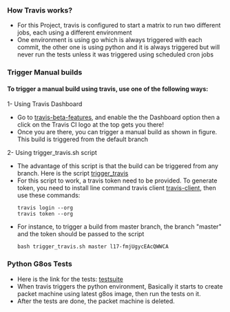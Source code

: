 
### How Travis works?
- For this Project, travis is configured to start a matrix to run two different jobs, each using a different environment
- One environment is using go which is always triggered with each commit, the other one is using python and it is always triggered
  but will never run the tests unless it was triggered using scheduled cron jobs

### Trigger Manual builds

#### To trigger a manual build using travis, use one of the following ways:

1- Using Travis Dashboard
- Go to [travis-beta-features](https://travis-ci.org/features), and enable the the Dashboard option then a click on the Travis CI logo at the top gets you there!
- Once you are there, you can trigger a manual build as shown in figure. This build is triggered from the default branch

2- Using trigger_travis.sh script
- The advantage of this script is that the build can be triggered from any branch. Here is the script [trigger_travis](https://github.com/zero-os/0-core/blob/cron-jobs/tests/trigger_travis.sh)
- For this script to work, a travis token need to be provided. To generate token, you need to install line command travis client [travis-client](https://github.com/travis-ci/travis.rb#installation), then use these commands:
    ```
    travis login --org
    travis token --org
    ```
- For instance, to trigger a build from master branch, the branch "master" and the token should be passed to the script
    ```
    bash trigger_travis.sh master l17-fmjUgycEAcQWWCA
    ```
### Python G8os Tests
- Here is the link for the tests: [testsuite](https://github.com/zero-os/0-core/tree/cron-jobs/tests/testsuite)
- When travis triggers the python environment, Basically it starts to create packet machine using latest g8os image, then run the tests on it.
- After the tests are done, the packet machine is deleted.
